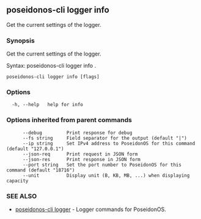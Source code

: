 ## poseidonos-cli logger info

Get the current settings of the logger.

### Synopsis

Get the current settings of the logger.

Syntax:
	poseidonos-cli logger info .
          

```
poseidonos-cli logger info [flags]
```

### Options

```
  -h, --help   help for info
```

### Options inherited from parent commands

```
      --debug         Print response for debug
      --fs string     Field separator for the output (default "|")
      --ip string     Set IPv4 address to PoseidonOS for this command (default "127.0.0.1")
      --json-req      Print request in JSON form
      --json-res      Print response in JSON form
      --port string   Set the port number to PoseidonOS for this command (default "18716")
      --unit          Display unit (B, KB, MB, ...) when displaying capacity
```

### SEE ALSO

* [poseidonos-cli logger](poseidonos-cli_logger.md)	 - Logger commands for PoseidonOS.

